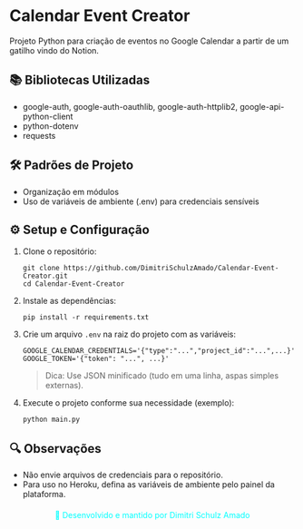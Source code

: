 # Calendar Event Creator

Projeto Python para criação de eventos no Google Calendar a partir de um gatilho vindo do Notion.

## 📚 Bibliotecas Utilizadas

- google-auth, google-auth-oauthlib, google-auth-httplib2, google-api-python-client
- python-dotenv
- requests

## 🛠️ Padrões de Projeto

- Organização em módulos
- Uso de variáveis de ambiente (.env) para credenciais sensíveis

## ⚙️ Setup e Configuração

1. Clone o repositório:
   ```
   git clone https://github.com/DimitriSchulzAmado/Calendar-Event-Creator.git
   cd Calendar-Event-Creator
   ```
2. Instale as dependências:
   ```
   pip install -r requirements.txt
   ```
3. Crie um arquivo `.env` na raiz do projeto com as variáveis:

   ```
   GOOGLE_CALENDAR_CREDENTIALS='{"type":"...","project_id":"...",...}'
   GOOGLE_TOKEN='{"token": "...", ...}'
   ```

   > Dica: Use JSON minificado (tudo em uma linha, aspas simples externas).

4. Execute o projeto conforme sua necessidade (exemplo):
   ```
   python main.py
   ```

## 🔍 Observações

- Não envie arquivos de credenciais para o repositório.
- Para uso no Heroku, defina as variáveis de ambiente pelo painel da plataforma.

<div class="footer" style="text-align: center; margin-top: 20px; color: #00FFFF">
    🚀 Desenvolvido e mantido por Dimitri Schulz Amado
</div>
